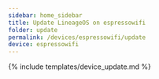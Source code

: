 ```yaml
---
sidebar: home_sidebar
title: Update LineageOS on espressowifi
folder: update
permalink: /devices/espressowifi/update
device: espressowifi
---
```

{% include templates/device_update.md %}
